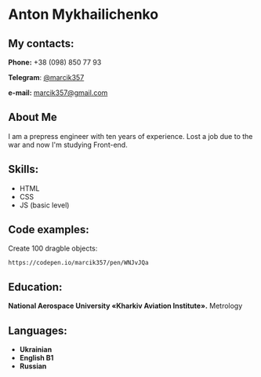 # Anton Mykhailichenko
## My contacts:

__Phone:__ +38 (098) 850 77 93

__Telegram__: [@marcik357](https://t.me/marcik357)

__e-mail:__ [marcik357@gmail.com](mailto:marcik357@gmail.com)

## About Me
I am a prepress engineer with ten years of experience. Lost a job due to the war and now I'm studying Front-end.

## Skills:
* HTML
* CSS
* JS (basic level)

## Code examples:
Create 100 dragble objects:
```
https://codepen.io/marcik357/pen/WNJvJQa

```

## Education:
**National Aerospace University «Kharkiv Aviation Institute».**
 Metrology
 
## Languages:
 * **Ukrainian**
 * **English B1**
 * **Russian**
